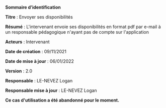 **Sommaire d’identification**

  **Titre** : Envoyer ses disponibilités

  **Résumé** : L'intervenant envoie ses disponibilités en format pdf par e-mail à un responsable pédagogique n'ayant pas de compte sur l'application

  **Acteurs** : Intervenant

  **Date de création** : 09/11/2021

  **Date de mise à jour**  : 06/01/2022

  **Version** : 2.0

  **Responsable** : LE-NEVEZ Logan

  **Responsable mise à jour** : LE-NEVEZ Logan

  **Ce cas d'utilisation a été abandonné pour le moment.**
